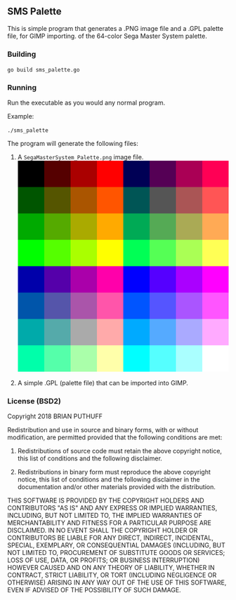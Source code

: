 ## SMS Palette

This is simple program that generates a .PNG image file and a .GPL palette file, for GIMP importing. of the 64-color Sega Master System palette.


### Building

`go build sms_palette.go` 

### Running

Run the executable as you would any normal program.

Example:

`./sms_palette`

The program will generate the following files:
1. A `SegaMasterSystem_Palette.png` image file.
![palette image](./SegaMasterSystem_Palette.png)

2. A simple .GPL (palette file) that can be imported into GIMP.

### License (BSD2)

Copyright 2018 BRIAN PUTHUFF

Redistribution and use in source and binary forms, with or without modification, are permitted provided that the following conditions are met:

1. Redistributions of source code must retain the above copyright notice, this list of conditions and the following disclaimer.

2. Redistributions in binary form must reproduce the above copyright notice, this list of conditions and the following disclaimer in the documentation and/or other materials provided with the distribution.

THIS SOFTWARE IS PROVIDED BY THE COPYRIGHT HOLDERS AND CONTRIBUTORS "AS IS" AND ANY EXPRESS OR IMPLIED WARRANTIES, INCLUDING, BUT NOT LIMITED TO, THE IMPLIED WARRANTIES OF MERCHANTABILITY AND FITNESS FOR A PARTICULAR PURPOSE ARE DISCLAIMED. IN NO EVENT SHALL THE COPYRIGHT HOLDER OR CONTRIBUTORS BE LIABLE FOR ANY DIRECT, INDIRECT, INCIDENTAL, SPECIAL, EXEMPLARY, OR CONSEQUENTIAL DAMAGES (INCLUDING, BUT NOT LIMITED TO, PROCUREMENT OF SUBSTITUTE GOODS OR SERVICES; LOSS OF USE, DATA, OR PROFITS; OR BUSINESS INTERRUPTION) HOWEVER CAUSED AND ON ANY THEORY OF LIABILITY, WHETHER IN CONTRACT, STRICT LIABILITY, OR TORT (INCLUDING NEGLIGENCE OR OTHERWISE) ARISING IN ANY WAY OUT OF THE USE OF THIS SOFTWARE, EVEN IF ADVISED OF THE POSSIBILITY OF SUCH DAMAGE.
